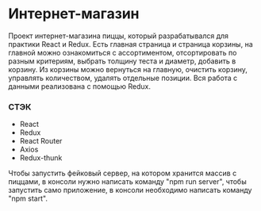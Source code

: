 # Интернет-магазин
Проект интернет-магазина пиццы, который разрабатывался для практики React и Redux. Есть главная страница и страница корзины, на главной можно ознакомиться с ассортиментом, отсортировать по разным критериям, выбрать толщину теста и диаметр, добавить в корзину. Из корзины можно вернуться на главную, очистить корзину, управлять количеством, удалять отдельные позиции. Вся работа с данными реализована с помощью Redux.
### СТЭК
* React
* Redux
* React Router
* Axios
* Redux-thunk

Чтобы запустить фейковый сервер, на котором хранится массив с пиццами, в консоли нужно написать команду "npm run server", чтобы запустить само приложение, в консоли необходимо написать команду "npm start".
